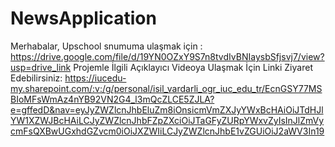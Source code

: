 # NewsApplication

Merhabalar, 
Upschool snumuma ulaşmak için : https://drive.google.com/file/d/19YN0OZxY9S7n8tvdIvBNIaysbSfjsvj7/view?usp=drive_link
Projemle İlgili Açıklayıcı Videoya Ulaşmak İçin Linki Ziyaret Edebilirsiniz: https://iucedu-my.sharepoint.com/:v:/g/personal/isil_vardarli_ogr_iuc_edu_tr/EcnGSY77MSBIoMFsWmAz4nYB92VN2G4_l3mQcZLCE5ZJLA?e=gffedD&nav=eyJyZWZlcnJhbEluZm8iOnsicmVmZXJyYWxBcHAiOiJTdHJlYW1XZWJBcHAiLCJyZWZlcnJhbFZpZXciOiJTaGFyZURpYWxvZyIsInJlZmVycmFsQXBwUGxhdGZvcm0iOiJXZWIiLCJyZWZlcnJhbE1vZGUiOiJ2aWV3In19
